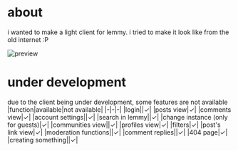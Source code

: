 # about
i wanted to make a light client for lemmy. i tried to make it look like from the old internet :P

![preview](https://github.com/user-attachments/assets/e8d68af7-4939-4c61-a3b8-b928633f56d5)


# under development
due to the client being under development, some features are not available
|function|available|not available|
|-|-|-|
|login||✓|
|posts view|✓|
|comments view|✓|
|account settings||✓|
|search in lemmy||✓|
|change instance (only for guests)|✓|
|communities view||✓|
|profiles view|✓|
|filters|✓|
|post's link view|✓|
|moderation functions||✓|
|comment replies||✓|
|404 page|✓|
|creating something||✓|
